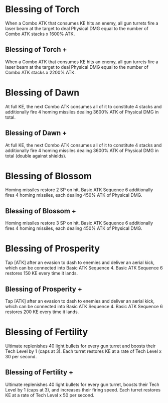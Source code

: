 # Blessing of Torch

When a Combo ATK that consumes KE hits an enemy, all gun turrets fire a laser beam at the target to deal Physical DMG equal to the number of Combo ATK stacks x 1600% ATK.

## Blessing of Torch +

When a Combo ATK that consumes KE hits an enemy, all gun turrets fire a laser beam at the target to deal Physical DMG equal to the number of Combo ATK stacks x 2200% ATK.

# Blessing of Dawn

At full KE, the next Combo ATK consumes all of it to constitute 4 stacks and additionally fire 4 homing missiles dealing 3600% ATK of Physical DMG in total.

## Blessing of Dawn +

At full KE, the next Combo ATK consumes all of it to constitute 4 stacks and additionally fire 4 homing missiles dealing 3600% ATK of Physical DMG in total (double against shields).

# Blessing of Blossom

Homing missiles restore 2 SP on hit. Basic ATK Sequence 6 additionally fires 4 homing missiles, each dealing 450% ATK of Physical DMG.

## Blessing of Blossom +

Homing missiles restore 3 SP on hit. Basic ATK Sequence 6 additionally fires 4 homing missiles, each dealing 450% ATK of Physical DMG.

# Blessing of Prosperity

Tap [ATK] after an evasion to dash to enemies and deliver an aerial kick, which can be connected into Basic ATK Sequence 4. Basic ATK Sequence 6 restores 150 KE every time it lands.

## Blessing of Prosperity +

Tap [ATK] after an evasion to dash to enemies and deliver an aerial kick, which can be connected into Basic ATK Sequence 4. Basic ATK Sequence 6 restores 200 KE every time it lands.

# Blessing of Fertility

Ultimate replenishes 40 light bullets for every gun turret and boosts their Tech Level by 1 (caps at 3). Each turret restores KE at a rate of Tech Level x 30 per second.

## Blessing of Fertility +

Ultimate replenishes 40 light bullets for every gun turret, boosts their Tech Level by 1 (caps at 3), and increases their firing speed. Each turret restores KE at a rate of Tech Level x 50 per second.
